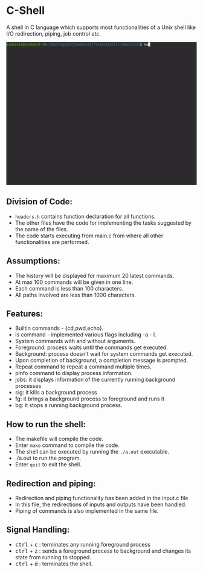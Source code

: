 # C-Shell
A shell in C language which supports most functionalities of a Unix shell like I/O redirection, piping, job control etc.

<p align="center">
    <img src="shell.gif" width="512"/>
</p>

## Division of Code: <br>
* ``headers.h`` contains function declaration for all functions. 
* The other files have the code for implementing the tasks suggested by the name of the files.
* The code starts executing from main.c from where all other functionalities are performed.

## Assumptions: <br>
* The history will be displayed for maximum 20 latest commands. <br>
* At max 100 commands will be given in one line. <br>
* Each command is less than 100 characters. <br>
* All paths involved are less than 1000 characters. <br>

## Features: <br>
* Builtin commands - {cd,pwd,echo}. <br>
* ls command - implemented various flags including -a - l. <br>
* System commands with and without arguments. <br>
* Foreground: process waits until the commands get executed. <br>
* Background: process doesn't wait for system commands get executed. <br>
* Upon completion of background, a completion message is prompted. <br>
* Repeat command to repeat a command multiple times. <br>
* pinfo command to display process information. <br>
* jobs: it displays information of the currently running background processes <br>
* sig: it kills a background process
* fg: it brings a background process to foreground and runs it
* bg: it stops a running background process.

## How to run the shell: <br>
* The makefile will compile the code. <br>
* Enter ``make`` command to compile the code. <br>
* The shell can be executed by running the ``./a.out`` executable. <br>
* ./a.out to run the program.<br>
* Enter ``quit`` to exit the shell. <br>

## Redirection and piping:
* Redirection and piping functionality has been added in the input.c file
* In this file, the redirections of inputs and outputs have been handled.
* Piping of commands is also implemented in the same file.

## Signal Handling: <br>
* <kbd>ctrl</kbd> + <kbd>c</kbd> : terminates any running foreground process
* <kbd>ctrl</kbd> + <kbd>z</kbd> : sends a foreground process to background and changes its state from running to stopped.
* <kbd>ctrl</kbd> + <kbd>d</kbd> : terminates the shell.
